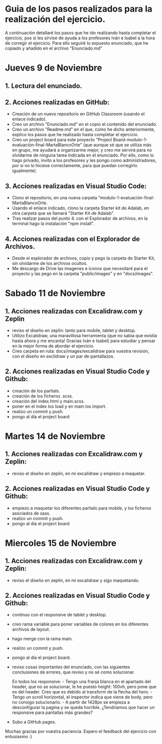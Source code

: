 # Guia de los pasos realizados para la realización del ejercicio. 

A continuación detallaré los pasos que he ido realizando hasta completar el ejercicio, pos si les sirvise de ayuda a los profesores Iván e Isabel a la hora de corregir el ejercicio. 
Para ello seguiré lo expuesto enunciado, que he copiado y añadido en el archivo "Enunciado.md"

# Jueves 9 de Noviembre

## 1. Lectura del enunciado.
  
## 2. Acciones realizadas en GitHub:
  - Creación de un nuevo repositorio en GitHub Classroom (usando el enlace indicado).
  - Creo un archivo "Enunciado.md" en el copio el contenido del enunciado.
  - Creo un archivo "Readme.md" en el que, como he dicho anteriormente, explico los pasos que he realizado hasta completar el ejercicio.
  - Creo un project board para este proyecto "Project Board-modulo-1-evaluación-final-MartaBlancoOrte" (que aunque sé que se utiliza más en grupo, me ayudará a organizarme mejor, y creo me servirá para no olvidarme de ninguna tarea indicada en el enunciado. Por ello, como lo hago privado, invito a los profesores y les pongo como administradores, por si no lo hiciese correctamente, para que puedan corregirlo igualmente).
    
## 3. Acciones realizadas en Visual Studio Code:
   - Clono el repositorio, en una nueva carpeta "modulo-1-evaluación-final-MartaBlancoOrte. 
   - Usando el enlace indicado, clono la carpeta Starter kit de Adalab, en otra carpeta que se llamará "Starter Kit de Adalab".
   - Tras realizar pasos del punto 4. con el Explorador de archivos, en la terminal hago la instalación "npm install". 

## 4. Acciones realizadas con el Explorador de Archivos. 
   - Desde el explorador de archivos, copio y pego la carpeta de Starter Kit, sin olvidarme de los archivos ocultos.
   - Me descargo de Drive las imagenes e iconos que necesitaré para el proyecto y las pego en la carpeta "public/images" y en "docs/images".

# Sabado 11 de Noviembre

## 1. Acciones realizadas con Excalidraw.com y Zeplin
   - reviso el diseño en zeplin: tanto para mobile, tablet y desktop. 
   - Utilizo Excalidraw, una maravillosa herramienta (que no sabia que existía hasta ahora y me encanta! Gracias Iván e Isabel) para estudiar y pensar en la mejor forma de abordar el ejercicio.
   - Creo carpeta en ruta: docs/images/excalidraw para vuestra revisión, con el diseño en exclidraw y un par de pantallazos. 
     
## 2. Acciones realizadas en Visual Studio Code y Github:
   - creación de los partials.
   - creación de los ficheros .scss.
   - creación del index.html y main.scss.
   - poner en el index los load y en main los import. 
   - realizo un commit y push.
   - pongo al día el project board

# Martes 14 de Noviembre

## 1. Acciones realizadas con Excalidraw.com y Zeplin:
   - reviso el diseño en zeplin, en mi excalidraw y empiezo a maquetar. 
     
## 2. Acciones realizadas en Visual Studio Code y Github:
  - empiezo a maquetar los diferentes partials para mobile, y los ficheros asociados de sass. 
  - realizo un commit y push.
  - pongo al día el project board

# Miercoles 15 de Noviembre

## 1. Acciones realizadas con Excalidraw.com y Zeplin:
   - reviso el diseño en zeplin, en mi excalidraw y sigo maquetando. 
     
## 2. Acciones realizadas en Visual Studio Code y Github:
   - continuo con el responsive de tablet y desktop.
   - creo rama variable para poner variables de colores en los diferentes archivos de layout.
   - hago merge con la rama main. 
   - realizo un commit y push.
   - pongo al día el project board.
   - reviso cosas importantes del enunciado, con las siguientes conclusiones de errores, que reviso y no sé como solucionar.

        En todos los responsive:
           - Tengo una franja blanca en el apartado del header, que no se solucionar, le he puesto height: 100vh, pero pone que es del header.
             Creo que es debido al transform de la flecha del hero.
           - Tengo un scroll horizontal, el inspector indica que viene de body, pero no consigo solucionarlo.
           - A partir de 1428px se empieza a desconfigurar la pagina y se queda horrible. ¿Tendríamos que hacer un responsive para pantallas más grandes?

   - Subo a GitHub pages.

Muchas gracias por vuestra paciencia. Espero el feedback del ejercicio con entusiasmo :)





 




     



